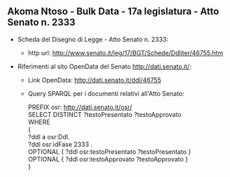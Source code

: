 ## Akoma Ntoso - Bulk Data - 17a legislatura - Atto Senato n. 2333 ##

* Scheda del Disegno di Legge - Atto Senato n. 2333:
	* http url: http://www.senato.it/leg/17/BGT/Schede/Ddliter/46755.htm

* Riferimenti al sito OpenData del Senato http://dati.senato.it/:
	* Link OpenData: http://dati.senato.it/ddl/46755
	* Query SPARQL per i documenti relativi all'Atto Senato:

        PREFIX osr: <http://dati.senato.it/osr/>  
		SELECT DISTINCT ?testoPresentato ?testoApprovato  
		WHERE  
		{  
		    ?ddl a osr:Ddl.  
		    ?ddl osr:idFase 2333 .  
		    OPTIONAL { ?ddl osr:testoPresentato ?testoPresentato }  
		    OPTIONAL { ?ddl osr:testoApprovato ?testoApprovato }  
		}
		